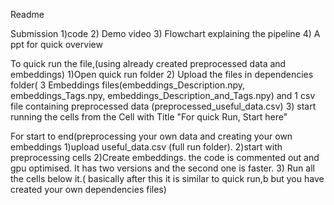 Readme

Submission
1)code
2) Demo video
3) Flowchart explaining the pipeline
4) A ppt for quick overview



To quick run the file,(using already created preprocessed data and embeddings)
1)Open quick run folder
2) Upload the files in dependencies folder( 3 Embeddings files(embeddings_Description.npy, embeddings_Tags.npy, embeddings_Description_and_Tags.npy) and 1 csv file containing preprocessed data (preprocessed_useful_data.csv)
3) start running the cells from the Cell with Title "For quick Run, Start here"


For start to end(preprocessing your own data and creating your own embeddings
1)upload useful_data.csv (full run folder).
2)start with preprocessing cells
2)Create embeddings. the code is commented out and gpu optimised. It has two versions and the second one is faster.
3) Run all the cells below it.( basically after this it is similar to quick run,b but you have created your own dependencies files)



